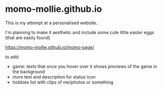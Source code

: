 # momo-mollie.github.io

This is my attempt at a personalised website..

I'm planning to make it aesthetic and include some cute little easter eggs (that are easily found)

https://momo-mollie.github.io/momo-page/

to add:
- game: texts that once you hover over it shows previews of the game in the background
- more text and description for status icon
- hobbies list with clips of me/photos or something
